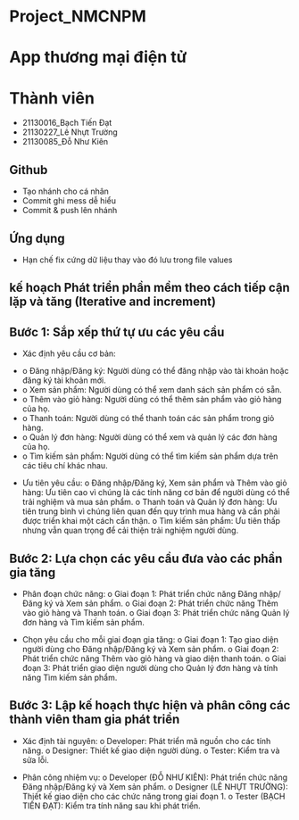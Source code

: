 # Project_NMCNPM
# App thương mại điện tử

#  Thành viên
- 21130016_Bạch Tiến Đạt
- 21130227_Lê Nhựt Trường
- 21130085_Đỗ Như Kiên

## Github
* Tạo nhánh cho cá nhân
* Commit ghi mess dễ hiểu
* Commit & push lên nhánh
## Ứng dụng 
* Hạn chế fix cứng dữ liệu thay vào đó lưu trong file values

## kế hoạch Phát triển phần mềm theo cách tiếp cận lặp và tăng (Iterative and increment)
## Bước 1: Sắp xếp thứ tự ưu các yêu cầu
-	Xác định yêu cầu cơ bản:
 * o	 Đăng nhập/Đăng ký: Người dùng có thể đăng nhập vào tài khoản hoặc đăng ký tài khoản mới.
 * o	Xem sản phẩm: Người dùng có thể xem danh sách sản phẩm có sẵn.
 * o	Thêm vào giỏ hàng: Người dùng có thể thêm sản phẩm vào giỏ hàng của họ.
 * o	Thanh toán: Người dùng có thể thanh toán các sản phẩm trong giỏ hàng.
 * o	Quản lý đơn hàng: Người dùng có thể xem và quản lý các đơn hàng của họ.
 * o	Tìm kiếm sản phẩm: Người dùng có thể tìm kiếm sản phẩm dựa trên các tiêu chí khác nhau.


-	Ưu tiên yêu cầu: 
  o	Đăng nhập/Đăng ký, Xem sản phẩm và Thêm vào giỏ hàng: Ưu tiên cao vì chúng là các tính năng cơ bản để người dùng có thể trải nghiệm và mua sản phẩm.
  o	Thanh toán và Quản lý đơn hàng: Ưu tiên trung bình vì chúng liên quan đến quy trình mua hàng và cần phải được triển khai một cách cẩn thận.
  o	Tìm kiếm sản phẩm: Ưu tiên thấp nhưng vẫn quan trọng để cải thiện trải nghiệm người dùng.





## Bước 2: Lựa chọn các yêu cầu đưa vào các phần gia tăng
-	Phân đoạn chức năng:
o	 Giai đoạn 1: Phát triển chức năng Đăng nhập/Đăng ký và Xem sản phẩm.
o	Giai đoạn 2: Phát triển chức năng Thêm vào giỏ hàng và Thanh toán.
o	Giai đoạn 3: Phát triển chức năng Quản lý đơn hàng và Tìm kiếm sản phẩm.

-	Chọn yêu cầu cho mỗi giai đoạn gia tăng: 
o	Giai đoạn 1: Tạo giao diện người dùng cho Đăng nhập/Đăng ký và Xem sản phẩm.
o	Giai đoạn 2: Phát triển chức năng Thêm vào giỏ hàng và giao diện thanh toán.
o	Giai đoạn 3: Phát triển giao diện người dùng cho Quản lý đơn hàng và tính năng Tìm kiếm sản phẩm.



## Bước 3: Lập kế hoạch thực hiện và phân công các thành viên tham gia phát triển
-	Xác định tài nguyên:
o	Developer: Phát triển mã nguồn cho các tính năng.
o	Designer: Thiết kế giao diện người dùng.
o	Tester: Kiểm tra và sửa lỗi.



-	Phân công nhiệm vụ: 
o	Developer (ĐỖ NHƯ KIÊN): Phát triển chức năng Đăng nhập/Đăng ký và Xem sản phẩm.
o	Designer (LÊ NHỰT TRƯỜNG): Thiết kế giao diện cho các chức năng trong giai đoạn 1.
o	Tester (BẠCH TIẾN ĐẠT): Kiểm tra tính năng sau khi phát triển.

